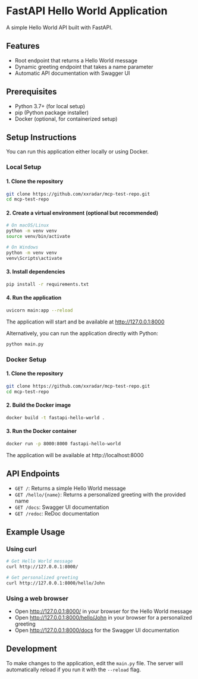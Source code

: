 # FastAPI Hello World Application

A simple Hello World API built with FastAPI.

## Features

- Root endpoint that returns a Hello World message
- Dynamic greeting endpoint that takes a name parameter
- Automatic API documentation with Swagger UI

## Prerequisites

- Python 3.7+ (for local setup)
- pip (Python package installer)
- Docker (optional, for containerized setup)

## Setup Instructions

You can run this application either locally or using Docker.

### Local Setup

#### 1. Clone the repository

```bash
git clone https://github.com/xxradar/mcp-test-repo.git
cd mcp-test-repo
```

#### 2. Create a virtual environment (optional but recommended)

```bash
# On macOS/Linux
python -m venv venv
source venv/bin/activate

# On Windows
python -m venv venv
venv\Scripts\activate
```

#### 3. Install dependencies

```bash
pip install -r requirements.txt
```

#### 4. Run the application

```bash
uvicorn main:app --reload
```

The application will start and be available at http://127.0.0.1:8000

Alternatively, you can run the application directly with Python:

```bash
python main.py
```

### Docker Setup

#### 1. Clone the repository

```bash
git clone https://github.com/xxradar/mcp-test-repo.git
cd mcp-test-repo
```

#### 2. Build the Docker image

```bash
docker build -t fastapi-hello-world .
```

#### 3. Run the Docker container

```bash
docker run -p 8000:8000 fastapi-hello-world
```

The application will be available at http://localhost:8000

## API Endpoints

- `GET /`: Returns a simple Hello World message
- `GET /hello/{name}`: Returns a personalized greeting with the provided name
- `GET /docs`: Swagger UI documentation
- `GET /redoc`: ReDoc documentation

## Example Usage

### Using curl

```bash
# Get Hello World message
curl http://127.0.0.1:8000/

# Get personalized greeting
curl http://127.0.0.1:8000/hello/John
```

### Using a web browser

- Open http://127.0.0.1:8000/ in your browser for the Hello World message
- Open http://127.0.0.1:8000/hello/John in your browser for a personalized greeting
- Open http://127.0.0.1:8000/docs for the Swagger UI documentation

## Development

To make changes to the application, edit the `main.py` file. The server will automatically reload if you run it with the `--reload` flag.
